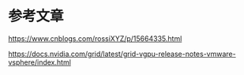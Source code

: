 
# 参考文章

https://www.cnblogs.com/rossiXYZ/p/15664335.html

https://docs.nvidia.com/grid/latest/grid-vgpu-release-notes-vmware-vsphere/index.html









































